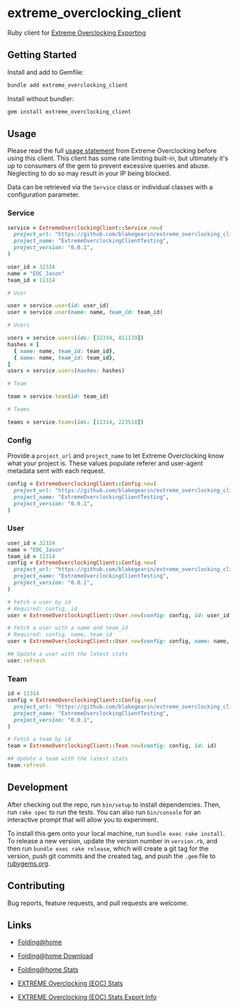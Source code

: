 # extreme_overclocking_client

Ruby client for [Extreme Overclocking Exporting](https://folding.extremeoverclocking.com/?nav=XML)

## Getting Started

Install and add to Gemfile:

```bash
bundle add extreme_overclocking_client
```

Install without bundler:

```bash
gem install extreme_overclocking_client
```

## Usage

Please read the full [usage statement](https://folding.extremeoverclocking.com/?nav=XML) from Extreme Overclocking before using this client. This client has some rate limiting built-in, but ultimately it's up to consumers of the gem to prevent excessive queries and abuse. Neglecting to do so may result in your IP being blocked.

Data can be retrieved via the `Service` class or individual classes with a configuration parameter.

### Service

```ruby
service = ExtremeOverclockingClient::Service.new(
  project_url: "https://github.com/blakegearin/extreme_overclocking_client",
  project_name: "ExtremeOverclockingClientTesting",
  project_version: "0.0.1",
)

user_id = 32334
name = "EOC_Jason"
team_id = 11314

# User

user = service.user(id: user_id)
user = service.user(name: name, team_id: team_id)

# Users

users = service.users(ids: [32334, 811139])
hashes = [
  { name: name, team_id: team_id},
  { name: name, team_id: team_id},
]
users = service.users(hashes: hashes)

# Team

team = service.team(id: team_id)

# Teams

teams = service.teams(ids: [11314, 223518])
```

### Config

Provide a `project_url` and `project_name` to let Extreme Overclocking know what your project is. These values populate referer and user-agent metadata sent with each request.

```ruby
config = ExtremeOverclockingClient::Config.new(
  project_url: "https://github.com/blakegearin/extreme_overclocking_client",
  project_name: "ExtremeOverclockingClientTesting",
  project_version: "0.0.1",
)
```

### User

```ruby
user_id = 32334
name = "EOC_Jason"
team_id = 11314
config = ExtremeOverclockingClient::Config.new(
  project_url: "https://github.com/blakegearin/extreme_overclocking_client",
  project_name: "ExtremeOverclockingClientTesting",
  project_version: "0.0.1",
)

# Fetch a user by id
# Required: config, id
user = ExtremeOverclockingClient::User.new(config: config, id: user_id)

# Fetch a user with a name and team_id
# Required: config, name, team_id
user = ExtremeOverclockingClient::User.new(config: config, name: name, team_id: team_id)

## Update a user with the latest stats
user.refresh
```

### Team

```ruby
id = 11314
config = ExtremeOverclockingClient::Config.new(
  project_url: "https://github.com/blakegearin/extreme_overclocking_client",
  project_name: "ExtremeOverclockingClientTesting",
  project_version: "0.0.1",
)

# Fetch a team by id
team = ExtremeOverclockingClient::Team.new(config: config, id: id)

## Update a team with the latest stats
team.refresh
```

## Development

After checking out the repo, run `bin/setup` to install dependencies. Then, run `rake spec` to run the tests. You can also run `bin/console` for an interactive prompt that will allow you to experiment.

To install this gem onto your local machine, run `bundle exec rake install`. To release a new version, update the version number in `version.rb`, and then run `bundle exec rake release`, which will create a git tag for the version, push git commits and the created tag, and push the `.gem` file to [rubygems.org](https://rubygems.org).

## Contributing

Bug reports, feature requests, and pull requests are welcome.

## Links

- [Folding@home](https://foldingathome.org)

- [Folding@home Download](https://foldingathome.org/start-folding)

- [Folding@home Stats](https://stats.foldingathome.org)

- [EXTREME Overclocking (EOC) Stats](https://folding.extremeoverclocking.com/aggregate_summary.php)

- [EXTREME Overclocking (EOC) Stats Export Info](https://folding.extremeoverclocking.com/?nav=XML)
